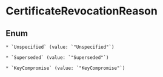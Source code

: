 
# CertificateRevocationReason

## Enum


    * `Unspecified` (value: `"Unspecified"`)

    * `Superseded` (value: `"Superseded"`)

    * `KeyCompromise` (value: `"KeyCompromise"`)



